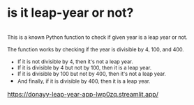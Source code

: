 # is it leap-year or not?

<small> <br> 
This is a known Python function to check if given year is a leap year or not. </br>
<br> The function works by checking if the year is divisible by 4, 100, and 400. </br>
- If it is not divisible by 4, then it's not a leap year. 
- If it is divisible by 4 but not by 100, then it is a leap year.
- If it is divisible by 100 but not by 400, then it's not a leap year. 
- And finally, if it is divisible by 400, then it is a leap year. </small>

https://donayy-leap-year-app-lwp0zq.streamlit.app/


